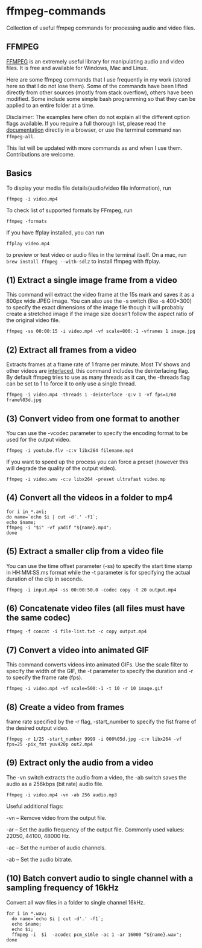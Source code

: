 # ffmpeg-commands
Collection of useful ffmpeg commands for processing audio and video files.  

## FFMPEG
[FFMPEG](https://www.ffmpeg.org/) is an extremely useful library for manipulating audio and video files. It is free and available for Windows, Mac and Linux. 

Here are some ffmpeg commands that I use frequently in my work (stored here so that I do not lose them). Some of the commands have been lifted directly from other sources (mostly from stack overflow), others have been modified. Some include some simple bash programming so that they can be applied to an entire folder at a time. 

Disclaimer: The examples here often do not explain all the different option flags available. If you require a full thorough list, please read the [documentation](https://www.ffmpeg.org/ffmpeg-all.html) directly in a browser, or use the terminal command `man ffmpeg-all`.

This list will be updated with more commands as and when I use them. Contributions are welcome. 

##  Basics 

To display your media file details(audio/video file information), run

``` 
ffmpeg -i video.mp4 
```

To check list of supported formats by FFmpeg, run

``` 
ffmpeg -formats 
```

If you have ffplay installed, you can run 

```
ffplay video.mp4
```

to preview or test video or audio files in the terminal itself. On a mac, run ` brew install ffmpeg --with-sdl2` to install ffmpeg with ffplay. 

## (1) Extract a single image frame from a video
This command will extract the video frame at the 15s mark and saves it as a 800px wide JPEG image. You can also use the -s switch (like -s 400×300) to specify the exact dimensions of the image file though it will probably create a stretched image if the image size doesn’t follow the aspect ratio of the original video file.

```
ffmpeg -ss 00:00:15 -i video.mp4 -vf scale=800:-1 -vframes 1 image.jpg 
```

## (2) Extract all frames from a video
Extracts frames at a frame rate of 1 frame per minute. Most TV shows and other videos are [interlaced](https://en.wikipedia.org/wiki/Interlaced_video), this command includes the deinterlacing flag. By default ffmpeg tries to use as many threads as it can, the -threads flag can be set to 1 to force it to only use a single thread. 

```
ffmpeg -i video.mp4 -threads 1 -deinterlace -q:v 1 -vf fps=1/60 frame%03d.jpg 
```

## (3) Convert video from one format to another
You can use the -vcodec parameter to specify the encoding format to be used for the output video. 

```
ffmpeg -i youtube.flv -c:v libx264 filename.mp4 
```

If you want to speed up the process you can force a preset (however this will degrade the quality of the output video).

```
ffmpeg -i video.wmv -c:v libx264 -preset ultrafast video.mp
```

## (4) Convert all the videos in a folder to mp4 

```
for i in *.avi; 
do name=`echo $i | cut -d'.' -f1`; 
echo $name; 
ffmpeg -i "$i" -vf yadif "${name}.mp4"; 
done 
```

## (5) Extract a smaller clip from a video file 
You can use the time offset parameter (-ss) to specify the start time stamp in HH:MM:SS.ms format while the -t parameter is for specifying the actual duration of the clip in seconds.

``` 
ffmpeg -i input.mp4 -ss 00:00:50.0 -codec copy -t 20 output.mp4 
```

## (6) Concatenate video files (all files must have the same codec)

```
ffmpeg -f concat -i file-list.txt -c copy output.mp4 
```

## (7) Convert a video into animated GIF
This command converts videos into animated GIFs. Use the scale filter to specify the width of the GIF, the -t parameter to specify the duration and -r to specify the frame rate (fps).

```
ffmpeg -i video.mp4 -vf scale=500:-1 -t 10 -r 10 image.gif 
```

## (8) Create a video from frames
frame rate specified by the -r flag, -start_number to specify the fist frame of the desired output video. 

```
ffmpeg -r 1/25 -start_number 9999 -i 000%05d.jpg -c:v libx264 -vf fps=25 -pix_fmt yuv420p out2.mp4
```

## (9) Extract only the audio from a video
The -vn switch extracts the audio from a video, the -ab switch saves the audio as a 256kbps (bit rate) audio file.

```
ffmpeg -i video.mp4 -vn -ab 256 audio.mp3
```

Useful additional flags: 

-vn – Remove video from the output file.

-ar – Set the audio frequency of the output file. Commonly used values: 22050, 44100, 48000 Hz.

-ac – Set the number of audio channels.

-ab – Set the audio bitrate.

## (10) Batch convert audio to single channel with a sampling frequency of 16kHz 
Convert all wav files in a folder to single channel 16kHz. 

```
for i in *.wav;
  do name=`echo $i | cut -d'.' -f1`;
  echo $name;
  echo $i;
  ffmpeg -i  $i  -acodec pcm_s16le -ac 1 -ar 16000 “${name}.wav"; 
done
```









